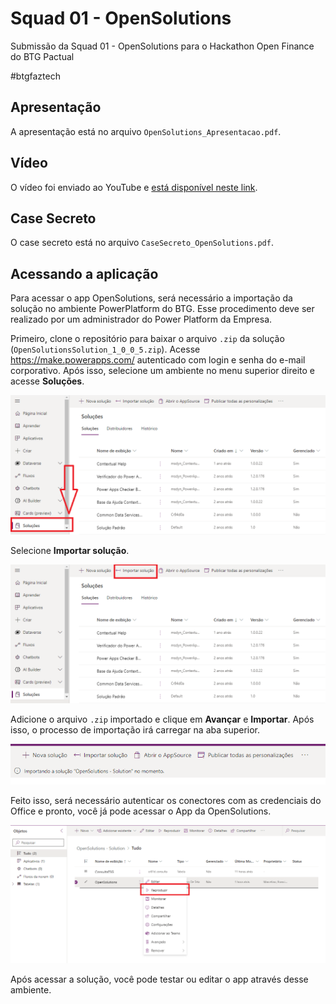 # Squad 01 - OpenSolutions

Submissão da Squad 01 - OpenSolutions para o Hackathon Open Finance do BTG Pactual

#btgfaztech

## Apresentação

A apresentação está no arquivo `OpenSolutions_Apresentacao.pdf`.

## Vídeo

O vídeo foi enviado ao YouTube e [está disponível neste link](https://www.youtube.com/watch?v=07AB0I5yPC0).

## Case Secreto

O case secreto está no arquivo `CaseSecreto_OpenSolutions.pdf`.

## Acessando a aplicação

Para acessar o app OpenSolutions, será necessário a importação da solução no ambiente PowerPlatform do BTG. Esse procedimento deve ser realizado por um administrador do Power Platform da Empresa.

Primeiro, clone o repositório para baixar o arquivo `.zip` da solução (`OpenSolutionsSolution_1_0_0_5.zip`). Acesse https://make.powerapps.com/ autenticado com login e senha do e-mail corporativo. Após isso, selecione um ambiente no menu superior direito e acesse **Soluções**.

![mostrando a posição do botão Soluções](images/001.png "Soluções")

Selecione **Importar solução**.

![posição do botão Importar solução](images/002.png "Importar solução")

Adicione o arquivo `.zip` importado e clique em **Avançar** e **Importar**. Após isso, o processo de importação irá carregar na aba superior.

![importando a solução](images/003.png "importando a solução")

Feito isso, será necessário autenticar os conectores com as credenciais do Office e pronto, você já pode acessar o App da OpenSolutions.

![reproduzir](images/004.png "Reproduzir")

Após acessar a solução, você pode testar ou editar o app através desse ambiente. 

